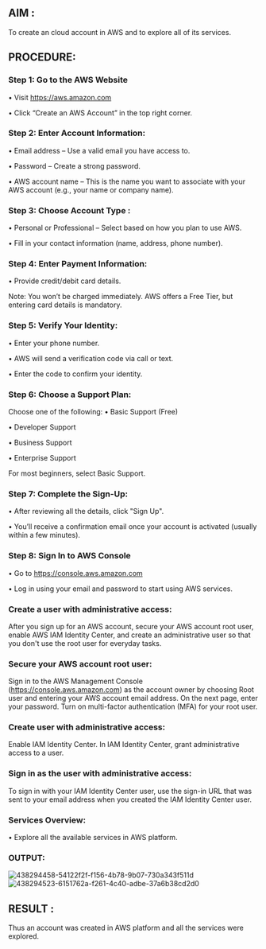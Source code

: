## AIM :
To create an cloud account in AWS and to explore all of its services.
## PROCEDURE:
### Step 1: Go to the AWS Website
• Visit https://aws.amazon.com

• Click “Create an AWS Account” in the top right corner.
### Step 2: Enter Account Information:
• Email address – Use a valid email you have access to.

• Password – Create a strong password.

• AWS account name – This is the name you want to associate with your AWS account (e.g., your name or company name).
### Step 3: Choose Account Type :
• Personal or Professional – Select based on how you plan to use AWS.

• Fill in your contact information (name, address, phone number).
### Step 4: Enter Payment Information:
• Provide credit/debit card details.

Note: You won’t be charged immediately. AWS offers a Free Tier, but entering card details is mandatory.
### Step 5: Verify Your Identity:
• Enter your phone number.

• AWS will send a verification code via call or text.

• Enter the code to confirm your identity.
### Step 6: Choose a Support Plan:
Choose one of the following: • Basic Support (Free)

• Developer Support

• Business Support

• Enterprise Support

For most beginners, select Basic Support.
### Step 7: Complete the Sign-Up:
• After reviewing all the details, click "Sign Up".

• You’ll receive a confirmation email once your account is activated (usually within a few minutes).
### Step 8: Sign In to AWS Console
• Go to https://console.aws.amazon.com

• Log in using your email and password to start using AWS services.
### Create a user with administrative access:
After you sign up for an AWS account, secure your AWS account root user, enable AWS IAM Identity Center, and create an administrative user so that you don't use the root user for everyday tasks.
### Secure your AWS account root user:
Sign in to the AWS Management Console (https://console.aws.amazon.com) as the account owner by choosing Root user and entering your AWS account email address. On the next page, enter your password. Turn on multi-factor authentication (MFA) for your root user.
### Create user with administrative access:
Enable IAM Identity Center. In IAM Identity Center, grant administrative access to a user.
### Sign in as the user with administrative access:
To sign in with your IAM Identity Center user, use the sign-in URL that was sent to your email address when you created the IAM Identity Center user.
### Services Overview:
• Explore all the available services in AWS platform.
### OUTPUT:
![438294458-54122f2f-f156-4b78-9b07-730a343f511d](https://github.com/user-attachments/assets/f693c441-3c8c-411b-bcdd-a582526e1f8d)
![438294523-6151762a-f261-4c40-adbe-37a6b38cd2d0](https://github.com/user-attachments/assets/65bb5520-4961-4452-89e1-be5c547a3215)
## RESULT :
Thus an account was created in AWS platform and all the services were explored.



